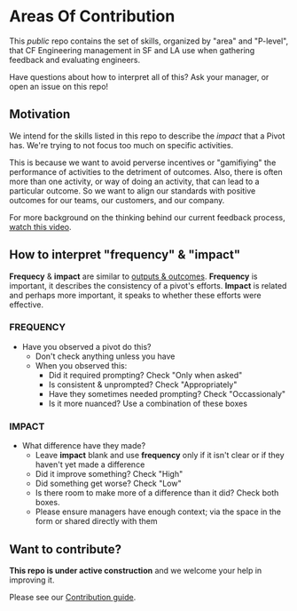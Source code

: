 # Areas Of Contribution

This *public* repo contains the set of skills, organized by "area" and "P-level", that CF Engineering management in SF and LA use when gathering feedback and evaluating engineers.

Have questions about how to interpret all of this?  Ask your manager, or open an issue on this repo!

## Motivation

We intend for the skills listed in this repo to describe the *impact* that a Pivot has.  We're trying to not focus too much on specific activities.

This is because we want to avoid perverse incentives or "gamifiying" the performance of activities to the detriment of outcomes.  Also, there is often more than one activity, or way of doing an activity, that can lead to a particular outcome.  So we want to align our standards with positive outcomes for our teams, our customers, and our company.

For more background on the thinking behind our current feedback process, [watch this video](https://sites.google.com/a/pivotal.io/cloud-foundry/resources/events-recordings/tech-talks/tt_feedback).

## How to interpret "frequency" & "impact"

**Frequecy** & **impact** are similar to [outputs & outcomes](https://hbr.org/2012/11/its-not-just-semantics-managing-outcomes). **Frequency** is important, it describes the consistency of a pivot's efforts. **Impact** is related and perhaps more important, it speaks to whether these efforts were effective.

### FREQUENCY

- Have you observed a pivot do this? 
  - Don't check anything unless you have
  - When you observed this: 
    - Did it required prompting? Check "Only when asked"
    - Is consistent & unprompted? Check "Appropriately"
    - Have they sometimes needed prompting? Check "Occassionaly"
    - Is it more nuanced? Use a combination of these boxes

### IMPACT

- What difference have they made?
  - Leave **impact** blank and use **frequency** only if it isn't clear or if they haven't yet made a difference
  - Did it improve something? Check "High"
  - Did something get worse? Check "Low"
  - Is there room to make more of a difference than it did? Check both boxes.
  - Please ensure managers have enough context; via the space in the form or shared directly with them

## Want to contribute?
**This repo is under active construction** and we welcome your help in improving
it.

Please see our [Contribution guide](CONTRIBUTING.md).
